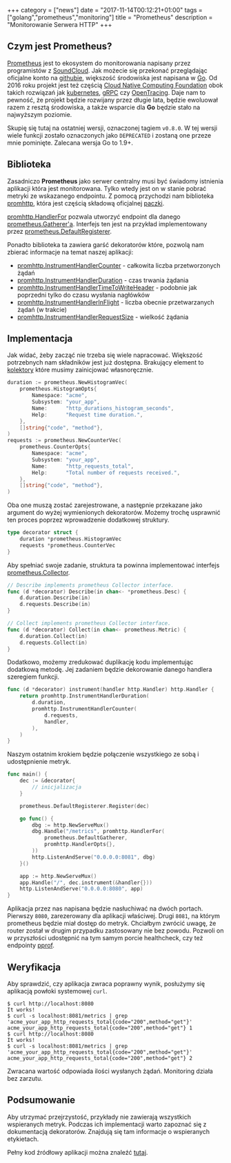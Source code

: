 +++
category = ["news"]
date = "2017-11-14T00:12:21+01:00"
tags = ["golang","prometheus","monitoring"]
title = "Prometheus"
description = "Monitorowanie Serwera HTTP"
+++

## Czym jest Prometheus?
[Prometheus](https://prometheus.io) jest to ekosystem do monitorowania napisany przez programistów z [SoundCloud](https://soundcloud.com). 
Jak możecie się przekonać przeglądając oficjalne konto na [githubie](https://github.com/prometheus), większość środowiska jest napisana w [Go](http://golang.org).
Od 2016 roku projekt jest też częścią [Cloud Native Computing Foundation](https://www.cncf.io) obok takich rozwiązań jak [kubernetes](https://kubernetes.io), [gRPC](http://grpc.io) czy [OpenTracing](http://opentracing.io).
Daje nam to pewność, że projekt będzie rozwijany przez długie lata, będzie ewoluował razem z resztą środowiska, a także wsparcie dla __Go__ będzie stało na najwyższym poziomie.

Skupię się tutaj na ostatniej wersji, oznaczonej tagiem `v0.8.0`. 
W tej wersji wiele funkcji zostało oznaczonych jako `DEPRECATED` i zostaną one przeze mnie pominięte.
Zalecana wersja Go to 1.9+.

## Biblioteka

Zasadniczo __Prometheus__ jako serwer centralny musi być świadomy istnienia aplikacji która jest monitorowana. 
Tylko wtedy jest on w stanie pobrać metryki ze wskazanego endpointu.
Z pomocą przychodzi nam biblioteka [promhttp](https://godoc.org/github.com/prometheus/client_golang/prometheus/promhttp), która jest częścią składową oficjalnej [paczki](https://github.com/prometheus/client_golang/tree/master/prometheus). 

[promhttp.HandlerFor](https://godoc.org/github.com/prometheus/client_golang/prometheus/promhttp#HandlerFor) pozwala utworzyć endpoint dla danego [prometheus.Gatherer'a](https://godoc.org/github.com/prometheus/client_golang/prometheus#Gatherer). 
Interfejs ten jest na przykład implementowany przez [prometheus.DefaultRegisterer](https://godoc.org/github.com/prometheus/client_golang/prometheus#pkg-variables).

Ponadto biblioteka ta zawiera garść dekoratorów które, pozwolą nam zbierać informacje na temat naszej aplikacji:

* [promhttp.InstrumentHandlerCounter](https://godoc.org/github.com/prometheus/client_golang/prometheus/promhttp#InstrumentHandlerCounter) - całkowita liczba przetworzonych żądań
* [promhttp.InstrumentHandlerDuration](https://godoc.org/github.com/prometheus/client_golang/prometheus/promhttp#InstrumentHandlerDuration) - czas trwania żądania
* [promhttp.InstrumentHandlerTimeToWriteHeader](https://godoc.org/github.com/prometheus/client_golang/prometheus/promhttp#InstrumentHandlerTimeToWriteHeader) - podobnie jak poprzedni tylko do czasu wysłania nagłówków
* [promhttp.InstrumentHandlerInFlight](https://godoc.org/github.com/prometheus/client_golang/prometheus/promhttp#InstrumentHandlerInFlight) - liczba obecnie przetwarzanych żądań (w trakcie)
* [promhttp.InstrumentHandlerRequestSize](https://godoc.org/github.com/prometheus/client_golang/prometheus/promhttp#InstrumentHandlerRequestSize) - wielkość żądania

## Implementacja

Jak widać, żeby zacząć nie trzeba się wiele napracować. Większość potrzebnych nam składników jest już dostępna.
Brakujący element to [kolektory](https://godoc.org/github.com/prometheus/client_golang/prometheus#Collector) które musimy zainicjować własnoręcznie.

```go
duration := prometheus.NewHistogramVec(
    prometheus.HistogramOpts{
        Namespace: "acme",
        Subsystem: "your_app",
        Name:      "http_durations_histogram_seconds",
        Help:      "Request time duration.",
    },
    []string{"code", "method"},
)
requests := prometheus.NewCounterVec(
    prometheus.CounterOpts{
        Namespace: "acme",
        Subsystem: "your_app",
        Name:      "http_requests_total",
        Help:      "Total number of requests received.",
    },
    []string{"code", "method"},
)
```

Oba one muszą zostać zarejestrowane, a następnie przekazane jako argument do wyżej wymienionych dekoratorów.
Możemy trochę usprawnić ten proces poprzez wprowadzenie dodatkowej struktury. 

```go
type decorator struct {
	duration *prometheus.HistogramVec
	requests *prometheus.CounterVec
}
```

Aby spełniać swoje zadanie, struktura ta powinna implementować interfejs [prometheus.Collector](https://godoc.org/github.com/prometheus/client_golang/prometheus#Collector).

```go
// Describe implements prometheus Collector interface.
func (d *decorator) Describe(in chan<- *prometheus.Desc) {
	d.duration.Describe(in)
	d.requests.Describe(in)
}

// Collect implements prometheus Collector interface.
func (d *decorator) Collect(in chan<- prometheus.Metric) {
	d.duration.Collect(in)
	d.requests.Collect(in)
}
```

Dodatkowo, możemy zredukować duplikację kodu implementując dodatkową metodę.
Jej zadaniem będzie dekorowanie danego handlera szeregiem funkcji.

```go
func (d *decorator) instrument(handler http.Handler) http.Handler {
	return promhttp.InstrumentHandlerDuration(
		d.duration,
		promhttp.InstrumentHandlerCounter(
			d.requests,
			handler,
		),
	)
}
```

Naszym ostatnim krokiem będzie połączenie wszystkiego ze sobą i udostępnienie metryk. 

```go
func main() {
    dec := &decorator{
        // inicjalizacja
    }

    prometheus.DefaultRegisterer.Register(dec)

    go func() {
        dbg := http.NewServeMux()
        dbg.Handle("/metrics", promhttp.HandlerFor(
            prometheus.DefaultGatherer,
            promhttp.HandlerOpts{},
        ))
        http.ListenAndServe("0.0.0.0:8081", dbg)
    }()

    app := http.NewServeMux()
    app.Handle("/", dec.instrument(&handler{}))
    http.ListenAndServe("0.0.0.0:8080", app)
}
```

Aplikacja przez nas napisana będzie nasłuchiwać na dwóch portach. 
Pierwszy `8080`, zarezerowany dla aplikacji właściwej. 
Drugi `8081`, na którym prometheus będzie miał dostęp do metryk.
Chciałbym zwrócić uwagę, że router został w drugim przypadku zastosowany nie bez powodu.
Pozwoli on w przyszłości udostępnić na tym samym porcie healthcheck, czy też endpointy [pprof](https://golang.org/pkg/net/http/pprof/).

## Weryfikacja

Aby sprawdzić, czy aplikacja zwraca poprawny wynik, posłużymy się aplikacją powłoki systemowej `curl`.

```
$ curl http://localhost:8080
It works!
$ curl -s localhost:8081/metrics | grep 'acme_your_app_http_requests_total{code="200",method="get"}'
acme_your_app_http_requests_total{code="200",method="get"} 1
$ curl http://localhost:8080
It works!
$ curl -s localhost:8081/metrics | grep 'acme_your_app_http_requests_total{code="200",method="get"}'
acme_your_app_http_requests_total{code="200",method="get"} 2
```

Zwracana wartość odpowiada ilości wysłanych żądań. 
Monitoring działa bez zarzutu. 


## Podsumowanie

Aby utrzymać przejrzystość, przykłady nie zawierają wszystkich wspieranych metryk. 
Podczas ich implementacji warto zapoznać się z dokumentacją dekoratorów. 
Znajdują się tam informacje o wspieranych etykietach.

Pełny kod źródłowy aplikacji można znaleźć [tutaj](https://github.com/piotrkowalczuk/blog/tree/master/examples/prometheus-monitorowanie-serwera-http).